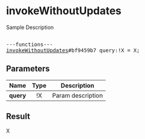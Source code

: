 # invokeWithoutUpdates

Sample Description

<pre>

---functions---
<a href="../method/invokeWithoutUpdates.md">invokeWithoutUpdates</a>#bf9459b7 query:!X = X;
</pre>
## Parameters

| Name | Type | Description |
|------|:----:|-------------|
| **query** | !X | Param description |

## Result

X

